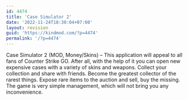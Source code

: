 ```yaml
---
id: 4474
title: 'Case Simulator 2'
date: '2022-11-24T18:30:04+07:00'
layout: revision
guid: 'https://kindmod.com/?p=4474'
permalink: '/?p=4474'
---
```


Case Simulator 2 (MOD, Money/Skins) – This application will appeal to all fans of Counter Strike GO. After all, with the help of it you can open new expensive cases with a variety of skins and weapons. Collect your collection and share with friends. Become the greatest collector of the rarest things. Expose rare items to the auction and sell, buy the missing. The game is very simple management, which will not bring you any inconvenience.